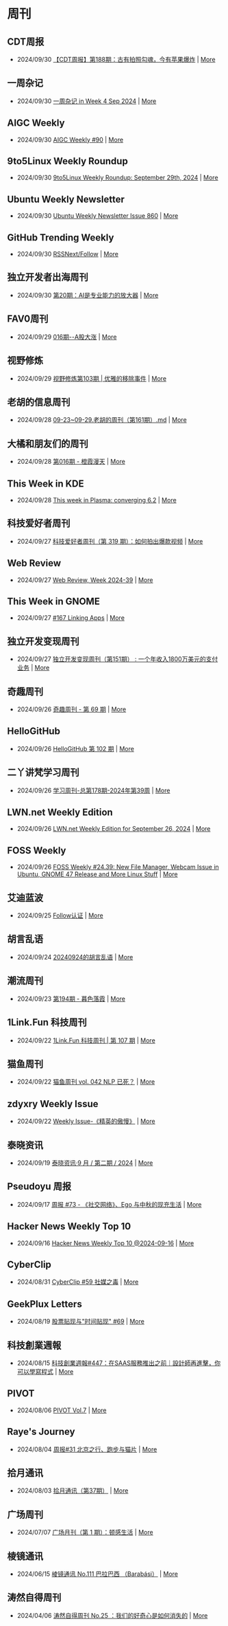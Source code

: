 # 周刊

## CDT周报
- 2024/09/30 [【CDT周报】第188期：古有拍照勾魂，今有苹果爆炸](https://chinadigitaltimes.net/chinese/711840.html) | [More](channels/CDT%E5%91%A8%E6%8A%A5.md)

## 一周杂记
- 2024/09/30 [一周杂记 in Week 4 Sep 2024](http://kingsamchen.github.io/2024/09/30/weekly-2024-sep-4/) | [More](channels/%E4%B8%80%E5%91%A8%E6%9D%82%E8%AE%B0.md)

## AIGC Weekly
- 2024/09/30 [AIGC Weekly #90](https://quail.ink/op7418/p/aigc-weekly-90) | [More](channels/AIGC%20Weekly.md)

## 9to5Linux Weekly Roundup
- 2024/09/30 [9to5Linux Weekly Roundup: September 29th, 2024](https://9to5linux.com/9to5linux-weekly-roundup-september-29th-2024) | [More](channels/9to5Linux%20Weekly%20Roundup.md)

## Ubuntu Weekly Newsletter
- 2024/09/30 [Ubuntu Weekly Newsletter Issue 860](https://discourse.ubuntu.com/t/ubuntu-weekly-newsletter-issue-860/48428) | [More](channels/Ubuntu%20Weekly%20Newsletter.md)

## GitHub Trending Weekly
- 2024/09/30 [RSSNext/Follow](https://github.com/RSSNext/Follow) | [More](channels/GitHub%20Trending%20Weekly.md)

## 独立开发者出海周刊
- 2024/09/30 [第20期：AI是专业能力的放大器](https://gapis.money/weekly/2024-09-30_020) | [More](channels/%E7%8B%AC%E7%AB%8B%E5%BC%80%E5%8F%91%E8%80%85%E5%87%BA%E6%B5%B7%E5%91%A8%E5%88%8A.md)

## FAV0周刊
- 2024/09/29 [016期--A股大涨](https://fav0.com/posts/2024/016) | [More](channels/FAV0%E5%91%A8%E5%88%8A.md)

## 视野修炼
- 2024/09/29 [视野修炼第103期 | 优雅的移除事件](https://sugarat.top/weekly/2024-09-28.html) | [More](channels/%E8%A7%86%E9%87%8E%E4%BF%AE%E7%82%BC.md)

## 老胡的信息周刊
- 2024/09/28 [09-23~09-29.老胡的周刊（第161期）.md](https://weekly.howie6879.com/2024/09-23~09-29.老胡的周刊（第161期）.html) | [More](channels/%E8%80%81%E8%83%A1%E7%9A%84%E4%BF%A1%E6%81%AF%E5%91%A8%E5%88%8A.md)

## 大橘和朋友们的周刊
- 2024/09/28 [第016期 - 橙霞漫天](https://rrorangeandfriends.site/posts/2024/016) | [More](channels/%E5%A4%A7%E6%A9%98%E5%92%8C%E6%9C%8B%E5%8F%8B%E4%BB%AC%E7%9A%84%E5%91%A8%E5%88%8A.md)

## This Week in KDE
- 2024/09/28 [This week in Plasma: converging 6.2](https://pointieststick.com/2024/09/27/this-week-in-plasma-converging-6-2/) | [More](channels/This%20Week%20in%20KDE.md)

## 科技爱好者周刊
- 2024/09/27 [科技爱好者周刊（第 319 期）：如何拍出爆款视频](http://www.ruanyifeng.com/blog/2024/09/weekly-issue-319.html) | [More](channels/%E7%A7%91%E6%8A%80%E7%88%B1%E5%A5%BD%E8%80%85%E5%91%A8%E5%88%8A.md)

## Web Review
- 2024/09/27 [Web Review, Week 2024-39](https://ervin.ipsquad.net/blog/2024/09/27/web-review-week-2024-39/) | [More](channels/Web%20Review.md)

## This Week in GNOME
- 2024/09/27 [#167 Linking Apps](https://thisweek.gnome.org/posts/2024/09/twig-167/) | [More](channels/This%20Week%20in%20GNOME.md)

## 独立开发变现周刊
- 2024/09/27 [独立开发变现周刊（第151期） : 一个年收入1800万美元的支付业务](https://www.ezindie.com/weekly/issue-151) | [More](channels/%E7%8B%AC%E7%AB%8B%E5%BC%80%E5%8F%91%E5%8F%98%E7%8E%B0%E5%91%A8%E5%88%8A.md)

## 奇趣周刊
- 2024/09/26 [奇趣周刊 - 第 69 期](https://zishu.me/blog/weekly-69.html/) | [More](channels/%E5%A5%87%E8%B6%A3%E5%91%A8%E5%88%8A.md)

## HelloGitHub
- 2024/09/26 [HelloGitHub 第 102 期](https://hellogithub.com/periodical/volume/102) | [More](channels/HelloGitHub.md)

## 二丫讲梵学习周刊
- 2024/09/26 [学习周刊-总第178期-2024年第39周](https://wiki.eryajf.net/pages/398abb/) | [More](channels/%E4%BA%8C%E4%B8%AB%E8%AE%B2%E6%A2%B5%E5%AD%A6%E4%B9%A0%E5%91%A8%E5%88%8A.md)

## LWN.net Weekly Edition
- 2024/09/26 [LWN.net Weekly Edition for September 26, 2024](https://lwn.net/Articles/990791/) | [More](channels/LWN.net%20Weekly%20Edition.md)

## FOSS Weekly
- 2024/09/26 [FOSS Weekly #24.39: New File Manager, Webcam Issue in Ubuntu, GNOME 47 Release and More Linux Stuff](https://itsfoss.com/newsletter/foss-weekly-24-39/) | [More](channels/FOSS%20Weekly.md)

## 艾迪蓝波
- 2024/09/25 [Follow认证](https://www.idnunber.top/article/10c03a08-b813-805b-9032-cce14df9ecf6) | [More](channels/%E8%89%BE%E8%BF%AA%E8%93%9D%E6%B3%A2.md)

## 胡言乱语
- 2024/09/24 [20240924的胡言乱语](https://www.bboy.app/2024/09/24/20240924%E7%9A%84%E8%83%A1%E8%A8%80%E4%B9%B1%E8%AF%AD/) | [More](channels/%E8%83%A1%E8%A8%80%E4%B9%B1%E8%AF%AD.md)

## 潮流周刊
- 2024/09/23 [第194期 - 暮色落霞](https://weekly.tw93.fun/posts/194-%E6%9A%AE%E8%89%B2%E8%90%BD%E9%9C%9E/) | [More](channels/%E6%BD%AE%E6%B5%81%E5%91%A8%E5%88%8A.md)

## 1Link.Fun 科技周刊
- 2024/09/22 [1Link.Fun 科技周刊 | 第 107 期](https://1link.fun/blog/issue/issue107/) | [More](channels/1Link.Fun%20%E7%A7%91%E6%8A%80%E5%91%A8%E5%88%8A.md)

## 猫鱼周刊
- 2024/09/22 [猫鱼周刊 vol. 042 NLP 已死？](https://ameow.xyz/archives/weekly-042) | [More](channels/%E7%8C%AB%E9%B1%BC%E5%91%A8%E5%88%8A.md)

## zdyxry Weekly Issue
- 2024/09/22 [Weekly Issue-《精英的傲慢》](https://zdyxry.github.io/2024/09/22/Weekly-Issue-%E7%B2%BE%E8%8B%B1%E7%9A%84%E5%82%B2%E6%85%A2/) | [More](channels/zdyxry%20Weekly%20Issue.md)

## 泰晓资讯
- 2024/09/19 [泰晓资讯·9 月 / 第二期 / 2024](https://tinylab.org/tinylab-weekly-09-2nd-2024/) | [More](channels/%E6%B3%B0%E6%99%93%E8%B5%84%E8%AE%AF.md)

## Pseudoyu 周报
- 2024/09/17 [周报 #73 - 《社交网络》、Ego 与中秋的现充生活](https://www.pseudoyu.com/zh/2024/09/18/weekly_review_20240918/) | [More](channels/Pseudoyu%20%E5%91%A8%E6%8A%A5.md)

## Hacker News Weekly Top 10
- 2024/09/16 [Hacker News Weekly Top 10 @2024-09-16](https://github.com/headllines/hackernews-weekly/issues/250) | [More](channels/Hacker%20News%20Weekly%20Top%2010.md)

## CyberClip
- 2024/08/31 [CyberClip #59 社媒之毒](https://shyrz.me/cyberclip-59-toxic-social-media/) | [More](channels/CyberClip.md)

## GeekPlux Letters
- 2024/08/19 [股票贴现与"时间贴现" #69](https://letters.geekplux.com/69/) | [More](channels/GeekPlux%20Letters.md)

## 科技創業週報
- 2024/08/15 [科技創業週報#447：在SAAS服務推出之前｜設計師再進擊，你可以學寫程式](https://blog.starrocket.io/posts/newsletter-2024-08-15/) | [More](channels/%E7%A7%91%E6%8A%80%E5%89%B5%E6%A5%AD%E9%80%B1%E5%A0%B1.md)

## PIVOT
- 2024/08/06 [PIVOT Vol.7](https://anotherdayu.com/2024/5845/) | [More](channels/PIVOT.md)

## Raye's Journey
- 2024/08/04 [周报#31 北京之行、跑步与猫片](https://xlog.app/api/redirection?characterId=51803&noteId=1764) | [More](channels/Raye%27s%20Journey.md)

## 拾月通讯
- 2024/08/03 [拾月通讯（第37期）](https://www.skyue.com/24080317.html) | [More](channels/%E6%8B%BE%E6%9C%88%E9%80%9A%E8%AE%AF.md)

## 广场周刊
- 2024/07/07 [广场月刊（第 1 期）：顿感生活](https://immmmm.com/month-1-20240707/) | [More](channels/%E5%B9%BF%E5%9C%BA%E5%91%A8%E5%88%8A.md)

## 棱镜通讯
- 2024/06/15 [棱镜通讯 No.111  巴拉巴西 （Barabási）](https://wangyurui.com/posts/leng-jing-tong-xun-no-111-ba-la-ba-xi-barabasi-a996bcab) | [More](channels/%E6%A3%B1%E9%95%9C%E9%80%9A%E8%AE%AF.md)

## 涛然自得周刊
- 2024/04/06 [涛然自得周刊 No.25 ：我们的好奇心是如何消失的](http://heyitao.com/post/beyond-code-weekly-025) | [More](channels/%E6%B6%9B%E7%84%B6%E8%87%AA%E5%BE%97%E5%91%A8%E5%88%8A.md)

